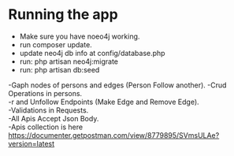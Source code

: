 # Running the app
- Make sure you have noeo4j working.
- run composer update.
- update neo4j db info at config/database.php
- run: php artisan neo4j:migrate
- run: php artisan db:seed  

-Gaph nodes of persons and edges (Person Follow another). 
-Crud Operations in persons.  
-r and Unfollow Endpoints (Make Edge and Remove Edge).  
-Validations in Requests.  
-All Apis Accept Json Body.  
-Apis collection is here  
https://documenter.getpostman.com/view/8779895/SVmsULAe?version=latest
